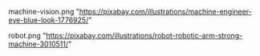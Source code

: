 machine-vision.png "https://pixabay.com/illustrations/machine-engineer-eye-blue-look-1776925/"

robot.png "https://pixabay.com/illustrations/robot-robotic-arm-strong-machine-3010511/"